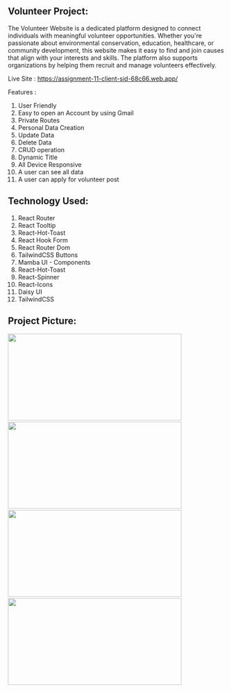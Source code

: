 <h2>Volunteer Project:</h2>
The Volunteer Website is a dedicated platform designed to connect individuals with meaningful volunteer opportunities. Whether you're passionate about environmental conservation, education, healthcare, or community development, this website makes it easy to find and join causes that align with your interests and skills. The platform also supports organizations by helping them recruit and manage volunteers effectively.


Live Site : https://assignment-11-client-sid-68c66.web.app/

Features :

1.  User Friendly
2.  Easy to open an Account by using Gmail
3.  Private Routes
4.  Personal Data Creation
5.  Update Data
6.  Delete Data
7.  CRUD operation
8.  Dynamic Title
9.  All Device Responsive
10.  A user can see all data
11.  A user can apply for volunteer post

<h2>Technology Used:</h2>

1.  React Router
2.  React Tooltip
3.  React-Hot-Toast
4.  React Hook Form
5.  React Router Dom
6.  TailwindCSS Buttons
7.  Mamba UI - Components
8.  React-Hot-Toast
9.  React-Spinner
10.  React-Icons
11.  Daisy UI
12.  TailwindCSS

<h2>Project Picture:</h2>
<div>
  <img src="https://i.ibb.co.com/2YcBt4YW/volunteer1.png" width="400" height="200"/>
  <img width="12"/>
  <img src="https://i.ibb.co.com/7Jgzdc1J/volunteer3.png" width="400" height="200"/>
  <img width="12"/>
  <img src="https://i.ibb.co.com/4ZKPq0zm/volunteer5.png" width="400" height="200"/>
  <img width="12"/>
  <img src="https://i.ibb.co.com/Z61Dt4ff/volunteer4.png" width="400" height="200"/>
</div>
